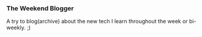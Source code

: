 ### The Weekend Blogger
A try to blog(archive) about the new tech I learn throughout the week or bi-weekly. ;)